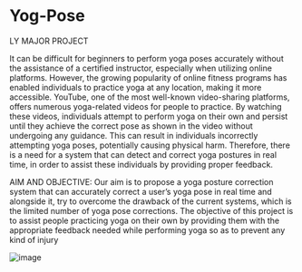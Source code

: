 # Yog-Pose
LY MAJOR PROJECT

It can be difficult for beginners to perform yoga poses accurately without the
assistance of a certified instructor, especially when utilizing online platforms.
However, the growing popularity of online fitness programs has enabled individuals
to practice yoga at any location, making it more accessible. YouTube, one of the most
well-known video-sharing platforms, offers numerous yoga-related videos for people
to practice. By watching these videos, individuals attempt to perform yoga on their
own and persist until they achieve the correct pose as shown in the video without
undergoing any guidance. This can result in individuals incorrectly attempting yoga
poses, potentially causing physical harm. Therefore, there is a need for a system that
can detect and correct yoga postures in real time, in order to assist these individuals
by providing proper feedback.

AIM AND OBJECTIVE:
Our aim is to propose a yoga posture correction system that can accurately correct a
user’s yoga pose in real time and alongside it, try to overcome the drawback of the
current systems, which is the limited number of yoga pose corrections.
The objective of this project is to assist people practicing yoga on their own by
providing them with the appropriate feedback needed while performing yoga so as to
prevent any kind of injury

![image](https://github.com/Aman1496/Yog-Pose/assets/69244562/fbd9cc4a-c442-4481-a42b-c3c297911a86)


